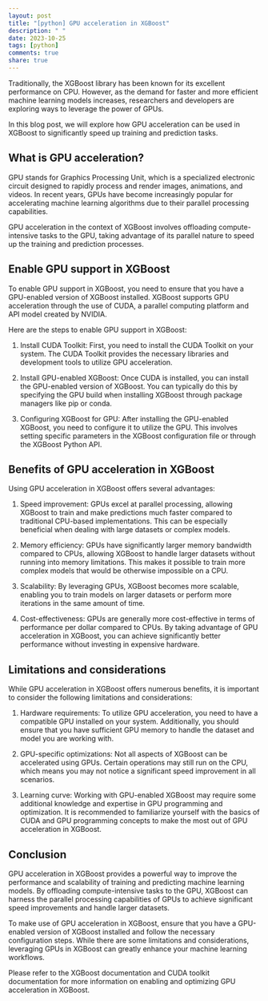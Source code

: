 ```yaml
---
layout: post
title: "[python] GPU acceleration in XGBoost"
description: " "
date: 2023-10-25
tags: [python]
comments: true
share: true
---
```


Traditionally, the XGBoost library has been known for its excellent performance on CPU. However, as the demand for faster and more efficient machine learning models increases, researchers and developers are exploring ways to leverage the power of GPUs.

In this blog post, we will explore how GPU acceleration can be used in XGBoost to significantly speed up training and prediction tasks.

## What is GPU acceleration?

GPU stands for Graphics Processing Unit, which is a specialized electronic circuit designed to rapidly process and render images, animations, and videos. In recent years, GPUs have become increasingly popular for accelerating machine learning algorithms due to their parallel processing capabilities.

GPU acceleration in the context of XGBoost involves offloading compute-intensive tasks to the GPU, taking advantage of its parallel nature to speed up the training and prediction processes.

## Enable GPU support in XGBoost

To enable GPU support in XGBoost, you need to ensure that you have a GPU-enabled version of XGBoost installed. XGBoost supports GPU acceleration through the use of CUDA, a parallel computing platform and API model created by NVIDIA.

Here are the steps to enable GPU support in XGBoost:

1. Install CUDA Toolkit: First, you need to install the CUDA Toolkit on your system. The CUDA Toolkit provides the necessary libraries and development tools to utilize GPU acceleration.

2. Install GPU-enabled XGBoost: Once CUDA is installed, you can install the GPU-enabled version of XGBoost. You can typically do this by specifying the GPU build when installing XGBoost through package managers like pip or conda.

3. Configuring XGBoost for GPU: After installing the GPU-enabled XGBoost, you need to configure it to utilize the GPU. This involves setting specific parameters in the XGBoost configuration file or through the XGBoost Python API.

## Benefits of GPU acceleration in XGBoost

Using GPU acceleration in XGBoost offers several advantages:

1. Speed improvement: GPUs excel at parallel processing, allowing XGBoost to train and make predictions much faster compared to traditional CPU-based implementations. This can be especially beneficial when dealing with large datasets or complex models.

2. Memory efficiency: GPUs have significantly larger memory bandwidth compared to CPUs, allowing XGBoost to handle larger datasets without running into memory limitations. This makes it possible to train more complex models that would be otherwise impossible on a CPU.

3. Scalability: By leveraging GPUs, XGBoost becomes more scalable, enabling you to train models on larger datasets or perform more iterations in the same amount of time.

4. Cost-effectiveness: GPUs are generally more cost-effective in terms of performance per dollar compared to CPUs. By taking advantage of GPU acceleration in XGBoost, you can achieve significantly better performance without investing in expensive hardware.

## Limitations and considerations

While GPU acceleration in XGBoost offers numerous benefits, it is important to consider the following limitations and considerations:

1. Hardware requirements: To utilize GPU acceleration, you need to have a compatible GPU installed on your system. Additionally, you should ensure that you have sufficient GPU memory to handle the dataset and model you are working with.

2. GPU-specific optimizations: Not all aspects of XGBoost can be accelerated using GPUs. Certain operations may still run on the CPU, which means you may not notice a significant speed improvement in all scenarios.

3. Learning curve: Working with GPU-enabled XGBoost may require some additional knowledge and expertise in GPU programming and optimization. It is recommended to familiarize yourself with the basics of CUDA and GPU programming concepts to make the most out of GPU acceleration in XGBoost.

## Conclusion

GPU acceleration in XGBoost provides a powerful way to improve the performance and scalability of training and predicting machine learning models. By offloading compute-intensive tasks to the GPU, XGBoost can harness the parallel processing capabilities of GPUs to achieve significant speed improvements and handle larger datasets.

To make use of GPU acceleration in XGBoost, ensure that you have a GPU-enabled version of XGBoost installed and follow the necessary configuration steps. While there are some limitations and considerations, leveraging GPUs in XGBoost can greatly enhance your machine learning workflows.

Please refer to the XGBoost documentation and CUDA toolkit documentation for more information on enabling and optimizing GPU acceleration in XGBoost.
